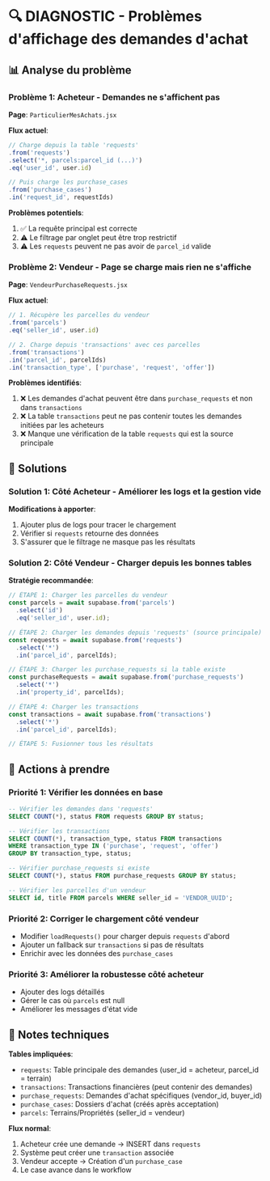 # 🔍 DIAGNOSTIC - Problèmes d'affichage des demandes d'achat

## 📊 Analyse du problème

### Problème 1: Acheteur - Demandes ne s'affichent pas
**Page**: `ParticulierMesAchats.jsx`

**Flux actuel**:
```javascript
// Charge depuis la table 'requests'
.from('requests')
.select('*, parcels:parcel_id (...)')
.eq('user_id', user.id)

// Puis charge les purchase_cases
.from('purchase_cases')
.in('request_id', requestIds)
```

**Problèmes potentiels**:
1. ✅ La requête principal est correcte
2. ⚠️ Le filtrage par onglet peut être trop restrictif
3. ⚠️ Les `requests` peuvent ne pas avoir de `parcel_id` valide

### Problème 2: Vendeur - Page se charge mais rien ne s'affiche
**Page**: `VendeurPurchaseRequests.jsx`

**Flux actuel**:
```javascript
// 1. Récupère les parcelles du vendeur
.from('parcels')
.eq('seller_id', user.id)

// 2. Charge depuis 'transactions' avec ces parcelles
.from('transactions')
.in('parcel_id', parcelIds)
.in('transaction_type', ['purchase', 'request', 'offer'])
```

**Problèmes identifiés**:
1. ❌ Les demandes d'achat peuvent être dans `purchase_requests` et non dans `transactions`
2. ❌ La table `transactions` peut ne pas contenir toutes les demandes initiées par les acheteurs
3. ❌ Manque une vérification de la table `requests` qui est la source principale

## 🎯 Solutions

### Solution 1: Côté Acheteur - Améliorer les logs et la gestion vide

**Modifications à apporter**:
1. Ajouter plus de logs pour tracer le chargement
2. Vérifier si `requests` retourne des données
3. S'assurer que le filtrage ne masque pas les résultats

### Solution 2: Côté Vendeur - Charger depuis les bonnes tables

**Stratégie recommandée**:
```javascript
// ÉTAPE 1: Charger les parcelles du vendeur
const parcels = await supabase.from('parcels')
  .select('id')
  .eq('seller_id', user.id);

// ÉTAPE 2: Charger les demandes depuis 'requests' (source principale)
const requests = await supabase.from('requests')
  .select('*')
  .in('parcel_id', parcelIds);

// ÉTAPE 3: Charger les purchase_requests si la table existe
const purchaseRequests = await supabase.from('purchase_requests')
  .select('*')
  .in('property_id', parcelIds);

// ÉTAPE 4: Charger les transactions
const transactions = await supabase.from('transactions')
  .select('*')
  .in('parcel_id', parcelIds);

// ÉTAPE 5: Fusionner tous les résultats
```

## 🔧 Actions à prendre

### Priorité 1: Vérifier les données en base
```sql
-- Vérifier les demandes dans 'requests'
SELECT COUNT(*), status FROM requests GROUP BY status;

-- Vérifier les transactions
SELECT COUNT(*), transaction_type, status FROM transactions 
WHERE transaction_type IN ('purchase', 'request', 'offer')
GROUP BY transaction_type, status;

-- Vérifier purchase_requests si existe
SELECT COUNT(*), status FROM purchase_requests GROUP BY status;

-- Vérifier les parcelles d'un vendeur
SELECT id, title FROM parcels WHERE seller_id = 'VENDOR_UUID';
```

### Priorité 2: Corriger le chargement côté vendeur
- Modifier `loadRequests()` pour charger depuis `requests` d'abord
- Ajouter un fallback sur `transactions` si pas de résultats
- Enrichir avec les données des `purchase_cases`

### Priorité 3: Améliorer la robustesse côté acheteur
- Ajouter des logs détaillés
- Gérer le cas où `parcels` est null
- Améliorer les messages d'état vide

## 📝 Notes techniques

**Tables impliquées**:
- `requests`: Table principale des demandes (user_id = acheteur, parcel_id = terrain)
- `transactions`: Transactions financières (peut contenir des demandes)
- `purchase_requests`: Demandes d'achat spécifiques (vendor_id, buyer_id)
- `purchase_cases`: Dossiers d'achat (créés après acceptation)
- `parcels`: Terrains/Propriétés (seller_id = vendeur)

**Flux normal**:
1. Acheteur crée une demande → INSERT dans `requests`
2. Système peut créer une `transaction` associée
3. Vendeur accepte → Création d'un `purchase_case`
4. Le case avance dans le workflow
